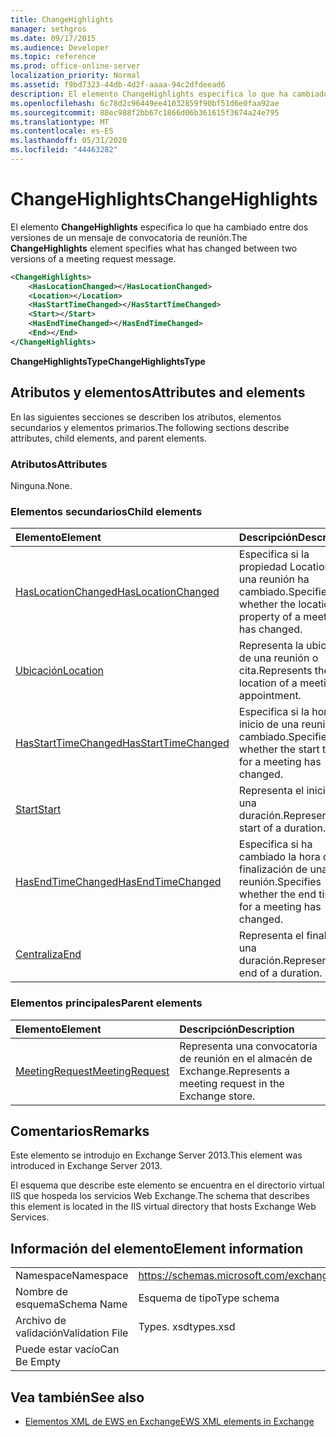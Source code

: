 ```yaml
---
title: ChangeHighlights
manager: sethgros
ms.date: 09/17/2015
ms.audience: Developer
ms.topic: reference
ms.prod: office-online-server
localization_priority: Normal
ms.assetid: f9bd7323-44db-4d2f-aaaa-94c2dfdeead6
description: El elemento ChangeHighlights especifica lo que ha cambiado entre dos versiones de un mensaje de convocatoria de reunión.
ms.openlocfilehash: 6c78d2c96449ee41032859f90bf51d6e0faa92ae
ms.sourcegitcommit: 88ec988f2bb67c1866d06b361615f3674a24e795
ms.translationtype: MT
ms.contentlocale: es-ES
ms.lasthandoff: 05/31/2020
ms.locfileid: "44463282"
---
```

# <a name="changehighlights"></a><span data-ttu-id="987e9-103">ChangeHighlights</span><span class="sxs-lookup"><span data-stu-id="987e9-103">ChangeHighlights</span></span>

<span data-ttu-id="987e9-104">El elemento **ChangeHighlights** especifica lo que ha cambiado entre dos versiones de un mensaje de convocatoria de reunión.</span><span class="sxs-lookup"><span data-stu-id="987e9-104">The **ChangeHighlights** element specifies what has changed between two versions of a meeting request message.</span></span> 
  
```XML
<ChangeHighlights>
    <HasLocationChanged></HasLocationChanged>
    <Location></Location>
    <HasStartTimeChanged></HasStartTimeChanged>
    <Start></Start>
    <HasEndTimeChanged></HasEndTimeChanged>
    <End></End>
</ChangeHighlights>
```

 <span data-ttu-id="987e9-105">**ChangeHighlightsType**</span><span class="sxs-lookup"><span data-stu-id="987e9-105">**ChangeHighlightsType**</span></span>
## <a name="attributes-and-elements"></a><span data-ttu-id="987e9-106">Atributos y elementos</span><span class="sxs-lookup"><span data-stu-id="987e9-106">Attributes and elements</span></span>

<span data-ttu-id="987e9-107">En las siguientes secciones se describen los atributos, elementos secundarios y elementos primarios.</span><span class="sxs-lookup"><span data-stu-id="987e9-107">The following sections describe attributes, child elements, and parent elements.</span></span>
  
### <a name="attributes"></a><span data-ttu-id="987e9-108">Atributos</span><span class="sxs-lookup"><span data-stu-id="987e9-108">Attributes</span></span>

<span data-ttu-id="987e9-109">Ninguna.</span><span class="sxs-lookup"><span data-stu-id="987e9-109">None.</span></span>
  
### <a name="child-elements"></a><span data-ttu-id="987e9-110">Elementos secundarios</span><span class="sxs-lookup"><span data-stu-id="987e9-110">Child elements</span></span>

|<span data-ttu-id="987e9-111">**Elemento**</span><span class="sxs-lookup"><span data-stu-id="987e9-111">**Element**</span></span>|<span data-ttu-id="987e9-112">**Descripción**</span><span class="sxs-lookup"><span data-stu-id="987e9-112">**Description**</span></span>|
|:-----|:-----|
|[<span data-ttu-id="987e9-113">HasLocationChanged</span><span class="sxs-lookup"><span data-stu-id="987e9-113">HasLocationChanged</span></span>](haslocationchanged.md) <br/> |<span data-ttu-id="987e9-114">Especifica si la propiedad Location de una reunión ha cambiado.</span><span class="sxs-lookup"><span data-stu-id="987e9-114">Specifies whether the location property of a meeting has changed.</span></span>  <br/> |
|[<span data-ttu-id="987e9-115">Ubicación</span><span class="sxs-lookup"><span data-stu-id="987e9-115">Location</span></span>](location.md) <br/> |<span data-ttu-id="987e9-116">Representa la ubicación de una reunión o cita.</span><span class="sxs-lookup"><span data-stu-id="987e9-116">Represents the location of a meeting or appointment.</span></span>  <br/> |
|[<span data-ttu-id="987e9-117">HasStartTimeChanged</span><span class="sxs-lookup"><span data-stu-id="987e9-117">HasStartTimeChanged</span></span>](hasstarttimechanged.md) <br/> |<span data-ttu-id="987e9-118">Especifica si la hora de inicio de una reunión ha cambiado.</span><span class="sxs-lookup"><span data-stu-id="987e9-118">Specifies whether the start time for a meeting has changed.</span></span>  <br/> |
|[<span data-ttu-id="987e9-119">Start</span><span class="sxs-lookup"><span data-stu-id="987e9-119">Start</span></span>](start.md) <br/> |<span data-ttu-id="987e9-120">Representa el inicio de una duración.</span><span class="sxs-lookup"><span data-stu-id="987e9-120">Represents the start of a duration.</span></span>  <br/> |
|[<span data-ttu-id="987e9-121">HasEndTimeChanged</span><span class="sxs-lookup"><span data-stu-id="987e9-121">HasEndTimeChanged</span></span>](hasendtimechanged.md) <br/> |<span data-ttu-id="987e9-122">Especifica si ha cambiado la hora de finalización de una reunión.</span><span class="sxs-lookup"><span data-stu-id="987e9-122">Specifies whether the end time for a meeting has changed.</span></span>  <br/> |
|[<span data-ttu-id="987e9-123">Centraliza</span><span class="sxs-lookup"><span data-stu-id="987e9-123">End </span></span>](end-ex15websvcsotherref.md) <br/> |<span data-ttu-id="987e9-124">Representa el final de una duración.</span><span class="sxs-lookup"><span data-stu-id="987e9-124">Represents the end of a duration.</span></span>  <br/> |
   
### <a name="parent-elements"></a><span data-ttu-id="987e9-125">Elementos principales</span><span class="sxs-lookup"><span data-stu-id="987e9-125">Parent elements</span></span>

|<span data-ttu-id="987e9-126">**Elemento**</span><span class="sxs-lookup"><span data-stu-id="987e9-126">**Element**</span></span>|<span data-ttu-id="987e9-127">**Descripción**</span><span class="sxs-lookup"><span data-stu-id="987e9-127">**Description**</span></span>|
|:-----|:-----|
|[<span data-ttu-id="987e9-128">MeetingRequest</span><span class="sxs-lookup"><span data-stu-id="987e9-128">MeetingRequest</span></span>](meetingrequest.md) <br/> |<span data-ttu-id="987e9-129">Representa una convocatoria de reunión en el almacén de Exchange.</span><span class="sxs-lookup"><span data-stu-id="987e9-129">Represents a meeting request in the Exchange store.</span></span>  <br/> |
   
## <a name="remarks"></a><span data-ttu-id="987e9-130">Comentarios</span><span class="sxs-lookup"><span data-stu-id="987e9-130">Remarks</span></span>

<span data-ttu-id="987e9-131">Este elemento se introdujo en Exchange Server 2013.</span><span class="sxs-lookup"><span data-stu-id="987e9-131">This element was introduced in Exchange Server 2013.</span></span>
  
<span data-ttu-id="987e9-132">El esquema que describe este elemento se encuentra en el directorio virtual IIS que hospeda los servicios Web Exchange.</span><span class="sxs-lookup"><span data-stu-id="987e9-132">The schema that describes this element is located in the IIS virtual directory that hosts Exchange Web Services.</span></span>
  
## <a name="element-information"></a><span data-ttu-id="987e9-133">Información del elemento</span><span class="sxs-lookup"><span data-stu-id="987e9-133">Element information</span></span>

|||
|:-----|:-----|
|<span data-ttu-id="987e9-134">Namespace</span><span class="sxs-lookup"><span data-stu-id="987e9-134">Namespace</span></span>  <br/> |https://schemas.microsoft.com/exchange/services/2006/types  <br/> |
|<span data-ttu-id="987e9-135">Nombre de esquema</span><span class="sxs-lookup"><span data-stu-id="987e9-135">Schema Name</span></span>  <br/> |<span data-ttu-id="987e9-136">Esquema de tipo</span><span class="sxs-lookup"><span data-stu-id="987e9-136">Type schema</span></span>  <br/> |
|<span data-ttu-id="987e9-137">Archivo de validación</span><span class="sxs-lookup"><span data-stu-id="987e9-137">Validation File</span></span>  <br/> |<span data-ttu-id="987e9-138">Types. xsd</span><span class="sxs-lookup"><span data-stu-id="987e9-138">types.xsd</span></span>  <br/> |
|<span data-ttu-id="987e9-139">Puede estar vacío</span><span class="sxs-lookup"><span data-stu-id="987e9-139">Can Be Empty</span></span>  <br/> ||
   
## <a name="see-also"></a><span data-ttu-id="987e9-140">Vea también</span><span class="sxs-lookup"><span data-stu-id="987e9-140">See also</span></span>



- [<span data-ttu-id="987e9-141">Elementos XML de EWS en Exchange</span><span class="sxs-lookup"><span data-stu-id="987e9-141">EWS XML elements in Exchange</span></span>](ews-xml-elements-in-exchange.md)

